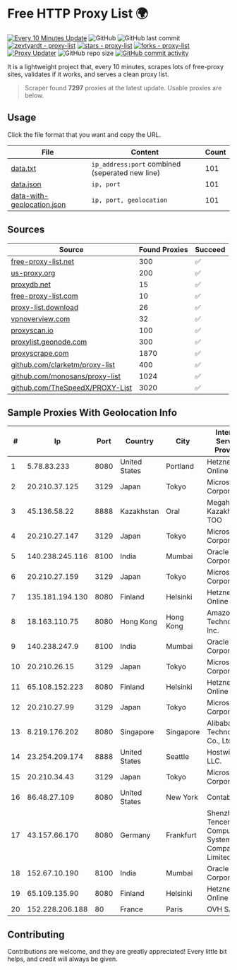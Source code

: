 
# Free HTTP Proxy List 🌍

[![Every 10 Minutes Update](https://github.com/mertguvencli/http-proxy-list/actions/workflows/main.yml/badge.svg?branch=main)](https://github.com/mertguvencli/http-proxy-list/actions/workflows/main.yml)
![GitHub](https://img.shields.io/github/license/mertguvencli/http-proxy-list)
![GitHub last commit](https://img.shields.io/github/last-commit/mertguvencli/http-proxy-list)
[![zevtyardt - proxy-list](https://img.shields.io/static/v1?label=zevtyardt&message=proxy-list&color=blue&logo=github)](https://github.com/zevtyardt/proxy-list "Go to GitHub repo")
[![stars - proxy-list](https://img.shields.io/github/stars/zevtyardt/proxy-list?style=social)](https://github.com/zevtyardt/proxy-list)
[![forks - proxy-list](https://img.shields.io/github/forks/zevtyardt/proxy-list?style=social)](https://github.com/zevtyardt/proxy-list)
[![Proxy Updater](https://github.com/zevtyardt/proxy-list/workflows/Proxy%20Updater/badge.svg)](https://github.com/zevtyardt/proxy-list/actions?query=workflow:"Proxy+Updater")
![GitHub repo size](https://img.shields.io/github/repo-size/zevtyardt/proxy-list)
[![GitHub commit activity](https://img.shields.io/github/commit-activity/m/zevtyardt/proxy-list?logo=commits)](https://github.com/zevtyardt/proxy-list/commits/main)

It is a lightweight project that, every 10 minutes, scrapes lots of free-proxy sites, validates if it works, and serves a clean proxy list.

> Scraper found **7297** proxies at the latest update. Usable proxies are below.

## Usage

Click the file format that you want and copy the URL.

|File|Content|Count|
|----|-------|-----|
|[data.txt](https://raw.githubusercontent.com/mertguvencli/http-proxy-list/main/proxy-list/data.txt)|`ip_address:port` combined (seperated new line)|101|
|[data.json](https://raw.githubusercontent.com/mertguvencli/http-proxy-list/main/proxy-list/data.json)|`ip, port`|101|
|[data-with-geolocation.json](https://raw.githubusercontent.com/mertguvencli/http-proxy-list/main/proxy-list/data-with-geolocation.json)|`ip, port, geolocation`|101|

## Sources

|Source|Found Proxies|Succeed|
|------|-------------|-------|
|[free-proxy-list.net](https://free-proxy-list.net)|300|✅|
|[us-proxy.org](https://www.us-proxy.org)|200|✅|
|[proxydb.net](http://proxydb.net)|15|✅|
|[free-proxy-list.com](https://free-proxy-list.com/?page=&port=&type%5B%5D=http&type%5B%5D=https&up_time=0&search=Search)|10|✅|
|[proxy-list.download](https://www.proxy-list.download/HTTP)|26|✅|
|[vpnoverview.com](https://vpnoverview.com/privacy/anonymous-browsing/free-proxy-servers)|32|✅|
|[proxyscan.io](https://www.proxyscan.io)|100|✅|
|[proxylist.geonode.com](https://proxylist.geonode.com/api/proxy-list?limit=300&page=1&sort_by=lastChecked&sort_type=desc&protocols=http,https)|300|✅|
|[proxyscrape.com](https://api.proxyscrape.com/v2/?request=displayproxies&protocol=http&timeout=10000&country=all&ssl=all&anonymity=all)|1870|✅|
|[github.com/clarketm/proxy-list](https://raw.githubusercontent.com/clarketm/proxy-list/master/proxy-list-raw.txt)|400|✅|
|[github.com/monosans/proxy-list](https://raw.githubusercontent.com/monosans/proxy-list/main/proxies/http.txt)|1024|✅|
|[github.com/TheSpeedX/PROXY-List](https://raw.githubusercontent.com/TheSpeedX/PROXY-List/master/http.txt)|3020|✅|


## Sample Proxies With Geolocation Info

|#|Ip|Port|Country|City|Internet Service Provider|
|-|--|----|-------|----|-------------------------|
|1|5.78.83.233|8080|United States|Portland|Hetzner Online GmbH|
|2|20.210.37.125|3129|Japan|Tokyo|Microsoft Corporation|
|3|45.136.58.22|8888|Kazakhstan|Oral|Megahost Kazakhstan TOO|
|4|20.210.27.147|3129|Japan|Tokyo|Microsoft Corporation|
|5|140.238.245.116|8100|India|Mumbai|Oracle Corporation|
|6|20.210.27.159|3129|Japan|Tokyo|Microsoft Corporation|
|7|135.181.194.130|8080|Finland|Helsinki|Hetzner Online GmbH|
|8|18.163.110.75|8080|Hong Kong|Hong Kong|Amazon Technologies Inc.|
|9|140.238.247.9|8100|India|Mumbai|Oracle Corporation|
|10|20.210.26.15|3129|Japan|Tokyo|Microsoft Corporation|
|11|65.108.152.223|8080|Finland|Helsinki|Hetzner Online GmbH|
|12|20.210.27.99|3129|Japan|Tokyo|Microsoft Corporation|
|13|8.219.176.202|8080|Singapore|Singapore|Alibaba (US) Technology Co., Ltd.|
|14|23.254.209.174|8888|United States|Seattle|Hostwinds LLC.|
|15|20.210.34.43|3129|Japan|Tokyo|Microsoft Corporation|
|16|86.48.27.109|8080|United States|New York|Contabo Inc.|
|17|43.157.66.170|8080|Germany|Frankfurt|Shenzhen Tencent Computer Systems Company Limited|
|18|152.67.10.190|8100|India|Mumbai|Oracle Corporation|
|19|65.109.135.90|8080|Finland|Helsinki|Hetzner Online GmbH|
|20|152.228.206.188|80|France|Paris|OVH SAS|



## Contributing

Contributions are welcome, and they are greatly appreciated! Every
little bit helps, and credit will always be given.

